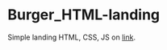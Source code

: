 # Burger_HTML-landing

Simple landing HTML, CSS, JS on [link](https://dlineone.github.io/Burger_HTML-landing/).
